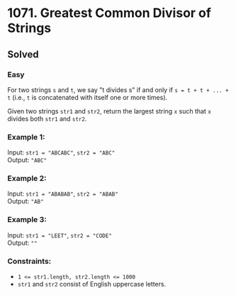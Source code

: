 # 1071. Greatest Common Divisor of Strings
## Solved
### Easy

For two strings `s` and `t`, we say "t divides s" if and only if `s = t + t + ... + t` (i.e., `t` is concatenated with itself one or more times).

Given two strings `str1` and `str2`, return the largest string `x` such that `x` divides both `str1` and `str2`.

### Example 1:

Input: `str1 = "ABCABC"`, `str2 = "ABC"`  
Output: `"ABC"`

### Example 2:

Input: `str1 = "ABABAB"`, `str2 = "ABAB"`  
Output: `"AB"`

### Example 3:

Input: `str1 = "LEET"`, `str2 = "CODE"`  
Output: `""`

### Constraints:

* `1 <= str1.length, str2.length <= 1000`
* `str1` and `str2` consist of English uppercase letters.
